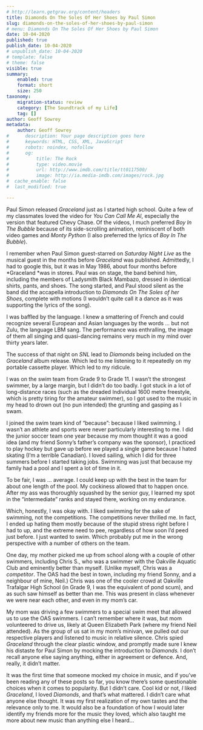 ```yaml
---
# http://learn.getgrav.org/content/headers
title: Diamonds On The Soles Of Her Shoes by Paul Simon
slug: diamonds-on-the-soles-of-her-shoes-by-paul-simon
# menu: Diamonds On The Soles Of Her Shoes by Paul Simon
date: 10-04-2020
published: true
publish_date: 10-04-2020
# unpublish_date: 10-04-2020
# template: false
# theme: false
visible: true
summary:
    enabled: true
    format: short
    size: 250
taxonomy:
    migration-status: review
    category: [The Soundtrack of my Life]
    tag: []
author: Geoff Sowrey
metadata:
    author: Geoff Sowrey
#      description: Your page description goes here
#      keywords: HTML, CSS, XML, JavaScript
#      robots: noindex, nofollow
#      og:
#          title: The Rock
#          type: video.movie
#          url: http://www.imdb.com/title/tt0117500/
#          image: http://ia.media-imdb.com/images/rock.jpg
#  cache_enable: false
#  last_modified: true

---
```


Paul Simon released *Graceland* just as I started high school. Quite a few of my classmates loved the video for *You Can Call Me Al*, especially the version that featured Chevy Chase. Of the videos, I much preferred *Boy In The Bubble* because of its side-scrolling animation, reminiscent of both video games and *Monty Python* (I also preferred the lyrics of *Boy In The Bubble*).

I remember when Paul Simon guest-starred on *Saturday Night Live* as the musical guest in the months before *Graceland* was published. Admittedly, I had to google this, but it was in May 1986, about four months before *Graceland *was in stores. Paul was on stage, the band behind him, including the members of Ladysmith Black Mambazo, dressed in identical shirts, pants, and shoes. The song started, and Paul stood silent as the band did the accapella introduction to *Diamonds On The Soles of her Shoes*, complete with motions (I wouldn’t quite call it a dance as it was supporting the lyrics of the song).

I was baffled by the language. I knew a smattering of French and could recognize several European and Asian languages by the words … but not Zulu, the language LBM sang. The performance was enthralling, the image of them all singing and quasi-dancing remains very much in my mind over thirty years later.

The success of that night on *SNL* lead to *Diamonds* being included on the *Graceland* album release. Which led to me listening to it repeatedly on my portable cassette player. Which led to my ridicule.

I was on the swim team from Grade 9 to Grade 11. I wasn’t the strongest swimmer, by a large margin, but I didn’t do too badly. I got stuck in a lot of long-distance races (such as the dreaded Individual 1600 metre freestyle, which is pretty tiring for the amateur swimmer), so I got used to the music in my head to drown out (no pun intended) the grunting and gasping as I swam.

I joined the swim team kind of “because”: because I liked swimming. I wasn’t an athlete and sports were never particularly interesting to me. I did the junior soccer team one year because my mom thought it was a good idea (and my friend Sonny’s father’s company was the sponsor), I practiced to play hockey but gave up before we played a single game because I hated skating (I’m a terrible Canadian). I loved sailing, which I did for three summers before I started taking jobs. Swimming was just that because my family had a pool and I spent a lot of time in it.

To be fair, I was … average. I could keep up with the best in the team for about one length of the pool. My cockiness allowed that to happen once. After my ass was thoroughly squashed by the senior guy, I learned my spot in the “intermediate” ranks and stayed there, working on my endurance.

Which, honestly, I was okay with. I liked swimming for the sake of swimming, not the competitions. The competitions never thrilled me. In fact, I ended up hating them mostly because of the stupid stress right before I had to up, and the extreme need to pee, regardless of how soon I’d peed just before. I just wanted to swim. Which probably put me in the wrong perspective with a number of others on the team.

One day, my mother picked me up from school along with a couple of other swimmers, including Chris S., who was a swimmer with the Oakville Aquatic Club and eminently better than myself. (Unlike myself, Chris was a *competitor*. The OAS had the best in town, including my friend Sonny, and a neighbour of mine, Neil.) Chris was one of the cooler crowd at Oakville Trafalgar High School (in Grade 9, I was the equivalent of pond scum), and as such saw himself as better than me. This was present in class whenever we were near each other, and even in my mom’s car.

My mom was driving a few swimmers to a special swim meet that allowed us to use the OAS swimmers. I can’t remember where it was, but mom volunteered to drive us, likely at Queen Elizabeth Park (where my friend Neil attended). As the group of us sat in my mom’s minivan, we pulled out our respective players and listened to music in relative silence. Chris spied *Graceland* through the clear plastic window, and promptly made sure I knew his distaste for Paul Simon by mocking the introduction to *Diamonds.* I don’t recall anyone else saying anything, either in agreement or defence. And, really, it didn’t matter.

It was the first time that someone mocked my choice in music, and if you’ve been reading any of these posts so far, you know there’s some questionable choices when it comes to popularity. But I didn’t care. Cool kid or not, *I* liked *Graceland*, I loved *Diamonds*, and that’s what mattered. I didn’t care what anyone else thought. It was my first realization of my own tastes and the relevance only to me. It would also be a foundation of how I would later identify my friends more for the music they loved, which also taught me more about new music than anything else I heard…